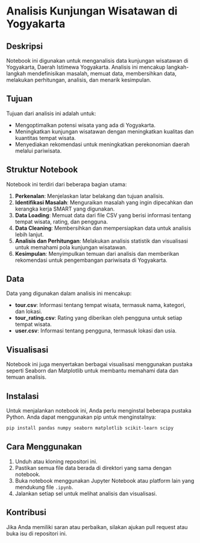 # Analisis Kunjungan Wisatawan di Yogyakarta

## Deskripsi
Notebook ini digunakan untuk menganalisis data kunjungan wisatawan di Yogyakarta, Daerah Istimewa Yogyakarta. Analisis ini mencakup langkah-langkah mendefinisikan masalah, memuat data, membersihkan data, melakukan perhitungan, analisis, dan menarik kesimpulan.

## Tujuan
Tujuan dari analisis ini adalah untuk:
- Mengoptimalkan potensi wisata yang ada di Yogyakarta.
- Meningkatkan kunjungan wisatawan dengan meningkatkan kualitas dan kuantitas tempat wisata.
- Menyediakan rekomendasi untuk meningkatkan perekonomian daerah melalui pariwisata.

## Struktur Notebook
Notebook ini terdiri dari beberapa bagian utama:
1. **Perkenalan**: Menjelaskan latar belakang dan tujuan analisis.
2. **Identifikasi Masalah**: Menguraikan masalah yang ingin dipecahkan dan kerangka kerja SMART yang digunakan.
3. **Data Loading**: Memuat data dari file CSV yang berisi informasi tentang tempat wisata, rating, dan pengguna.
4. **Data Cleaning**: Membersihkan dan mempersiapkan data untuk analisis lebih lanjut.
5. **Analisis dan Perhitungan**: Melakukan analisis statistik dan visualisasi untuk memahami pola kunjungan wisatawan.
6. **Kesimpulan**: Menyimpulkan temuan dari analisis dan memberikan rekomendasi untuk pengembangan pariwisata di Yogyakarta.

## Data
Data yang digunakan dalam analisis ini mencakup:
- **tour.csv**: Informasi tentang tempat wisata, termasuk nama, kategori, dan lokasi.
- **tour_rating.csv**: Rating yang diberikan oleh pengguna untuk setiap tempat wisata.
- **user.csv**: Informasi tentang pengguna, termasuk lokasi dan usia.

## Visualisasi
Notebook ini juga menyertakan berbagai visualisasi menggunakan pustaka seperti Seaborn dan Matplotlib untuk membantu memahami data dan temuan analisis.

## Instalasi
Untuk menjalankan notebook ini, Anda perlu menginstal beberapa pustaka Python. Anda dapat menggunakan pip untuk menginstalnya:
```bash
pip install pandas numpy seaborn matplotlib scikit-learn scipy
```
## Cara Menggunakan
1. Unduh atau kloning repositori ini.
2. Pastikan semua file data berada di direktori yang sama dengan notebook.
3. Buka notebook menggunakan Jupyter Notebook atau platform lain yang mendukung file `.ipynb`.
4. Jalankan setiap sel untuk melihat analisis dan visualisasi.

## Kontribusi
Jika Anda memiliki saran atau perbaikan, silakan ajukan pull request atau buka isu di repositori ini.
